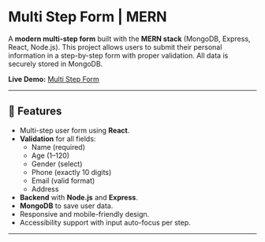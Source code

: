 # Multi Step Form | MERN

A **modern multi-step form** built with the **MERN stack** (MongoDB, Express, React, Node.js). This project allows users to submit their personal information in a step-by-step form with proper validation. All data is securely stored in MongoDB.

**Live Demo:** [Multi Step Form](https://frontendsupport.in/projects/mern-multi-step-form/)

---

## 🔹 Features

- Multi-step user form using **React**.
- **Validation** for all fields:
  - Name (required)
  - Age (1–120)
  - Gender (select)
  - Phone (exactly 10 digits)
  - Email (valid format)
  - Address
- **Backend** with **Node.js** and **Express**.
- **MongoDB** to save user data.
- Responsive and mobile-friendly design.
- Accessibility support with input auto-focus per step.

---


